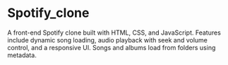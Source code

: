 # Spotify_clone
A front-end Spotify clone built with HTML, CSS, and JavaScript. Features include dynamic song loading, audio playback with seek and volume control, and a responsive UI. Songs and albums load from folders using metadata.

